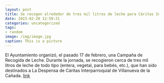 ```yaml
---
layout: post
title: Se recogen alrededor de tres mil litros de leche para Cáritas Interparroquial
date: 2023-02-20 12:59:21
categories: uncategorized
tags:
- random
image: /img/image.jpg
caption: This is a picture
---
```

El Ayuntamiento organizó, el pasado 17 de febrero, una Campaña de Recogida de Leche. Durante la jornada, se recogieron cerca de tres mil litros de leche de todo tipo (entera, vegetal, para bebés, etc.), que han sido destinados a La Despensa de Cáritas Interparroquial de Villanueva de la Cañada.   [link](https://www.ayto-villacanada.es/noticias/se-recogen-alrededor-de-tres-mil-litros-de-leche-para-caritas-interparroquial/)
